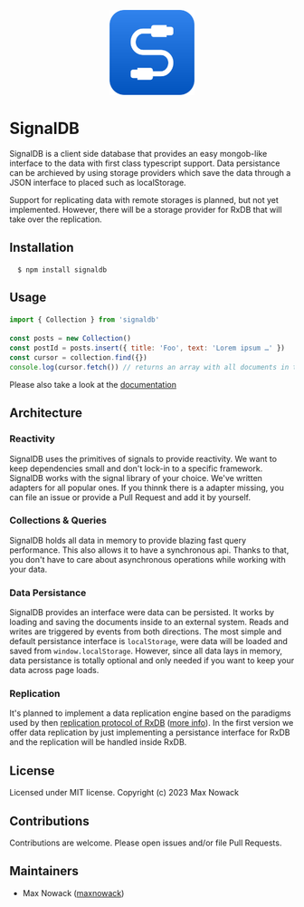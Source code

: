 <p align="center">
  <a href="#">
    <img src="./docs/logo.svg" width="150px" alt="JavaScript Database" />
  </a>
</p>

# SignalDB

SignalDB is a client side database that provides an easy mongob-like interface to the data with first class typescript support.
Data persistance can be archieved by using storage providers which save the data through a JSON interface to placed such as localStorage.

Support for replicating data with remote storages is planned, but not yet implemented.
However, there will be a storage provider for RxDB that will take over the replication.

## Installation

````
  $ npm install signaldb
````

## Usage

```js
import { Collection } from 'signaldb'

const posts = new Collection()
const postId = posts.insert({ title: 'Foo', text: 'Lorem ipsum …' })
const cursor = collection.find({})
console.log(cursor.fetch()) // returns an array with all documents in the collection
```

Please also take a look at the [documentation](https://maxnowack.github.io/signaldb)

## Architecture

### Reactivity

SignalDB uses the primitives of signals to provide reactivity. We want to keep dependencies small and don't lock-in to a specific framework. SignalDB works with the signal library of your choice. We've written adapters for all popular ones. If you thinnk there is a adapter missing, you can file an issue or provide a Pull Request and add it by yourself.

### Collections & Queries

SignalDB holds all data in memory to provide blazing fast query performance. This also allows it to have a synchronous api. Thanks to that, you don't have to care about asynchronous operations while working with your data.

### Data Persistance

SignalDB provides an interface were data can be persisted. It works by loading and saving the documents inside to an external system. Reads and writes are triggered by events from both directions.
The most simple and default persistance interface is `localStorage`, were data will be loaded and saved from `window.localStorage`. However, since all data lays in memory, data persistance is totally optional and only needed if you want to keep your data across page loads.

### Replication

It's planned to implement a data replication engine based on the paradigms used by then [replication protocol of RxDB](https://rxdb.info/replication.html) ([more info](https://github.com/pubkey/rxdb/issues/3883)).
In the first version we offer data replication by just implementing a persistance interface for RxDB and the replication will be handled inside RxDB.

## License
Licensed under MIT license. Copyright (c) 2023 Max Nowack

## Contributions
Contributions are welcome. Please open issues and/or file Pull Requests.

## Maintainers
- Max Nowack ([maxnowack](https://github.com/maxnowack))
